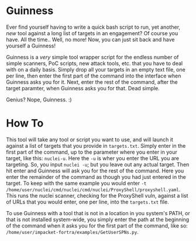 # Guinness

Ever find yourself having to write a quick bash script to run, yet another, *new* tool against a long list of targets in an engagement? Of course you have. All the time..
Well, no more!
Now, you can just sit back and have yourself a Guinness!

Guinness is a *very* simple tool wrapper script for the endless number of simple scanners, PoC scripts, new attack tools, etc. that you have to deal with on a daily basis. Simply drop all your targets in an empty text file, one per line, then enter the first part of the command into the interface when Guinness asks you for it. Next, enter the rest of the command, after the target paramter, when Guinness asks you for that. Dead simple.

Genius? Nope, Guinness. :) 

# How To

This tool will take any tool or script you want to use, and will launch it against a list of targets that you provide in ``targets.txt``. 
Simply enter in the first part of the command, up to the parameter where you enter in your target, like this: ``nuclei-u``. Here the ``-u`` is wher you enter the URL you are targeting. So, you input ``nuclei -u``; but you leave out any actual target. Then hit enter and Guinness will ask you for the rest of the command. Here you enter the remainder of the command as though you had just entered in the target. To keep with the same example you would enter ``-t /home/user/nuclei/cmd/nuclei/cmd/nuclei/ProxyShell/proxyshell.yaml``. This runs the nuclei scanner, checking for the ProxyShell vuln, against a list of URLs that you would enter, one per line, into the ``targets.txt`` file.

To use Guinness with a tool that is not in a location in you system's PATH, or that is not installed system-wide, you simply enter the path at the beginning of the command when it asks you for the first part of the command, like so: ``/home/user/impacket-fortra/examples/GetUserSPNs.py``.
